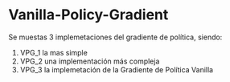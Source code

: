 # Vanilla-Policy-Gradient

Se muestas 3 implemetaciones del gradiente de política, siendo:
1. VPG_1 la mas simple
2. VPG_2 una implementación más compleja
3. VPG_3 la implemetación de la Gradiente de Política Vanilla
